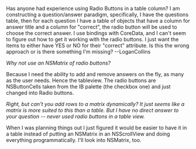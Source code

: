 Has anyone had experience using Radio Buttons in a table column? I am constructing a question/answer paradigm, specifically, I have the questions table, then for each question I have a table of objects that have a column for answer title and a column for "correct", the radio button will be used to choose the correct answer. I use bindings with CoreData, and I can't seem to figure out how to get it working with the radio buttons. I just want the items to either have YES or NO for their "correct" attribute. Is this the wrong approach or is there something I'm missing? --LoganCollins

*Why not use an NSMatrix of radio buttons?*

Because I need the ability to add and remove answers on the fly, as many as the user needs. Hence the tableview. The radio buttons are NSButtonCells taken from the IB palette (the checkbox one) and just changed into Radio buttons.

*Right, but can't you add rows to a matrix dynamically?  It just seems like a matrix is more suited to this than a table.  But I have no direct answer to your question -- never used radio buttons in a table view.*

When I was planning things out I just figured it would be easier to have it in a table instead of putting an NSMatrix in an NSScrollView and doing everything programmatically. I'll look into NSMatrix, too.
